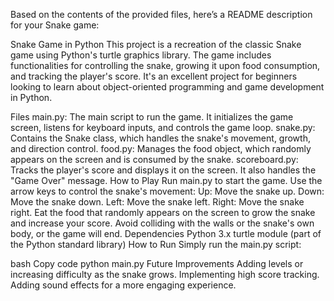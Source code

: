 
Based on the contents of the provided files, here’s a README description for your Snake game:

Snake Game in Python
This project is a recreation of the classic Snake game using Python's turtle graphics library. The game includes functionalities for controlling the snake, growing it upon food consumption, and tracking the player's score. It's an excellent project for beginners looking to learn about object-oriented programming and game development in Python.

Files
main.py: The main script to run the game. It initializes the game screen, listens for keyboard inputs, and controls the game loop.
snake.py: Contains the Snake class, which handles the snake's movement, growth, and direction control.
food.py: Manages the food object, which randomly appears on the screen and is consumed by the snake.
scoreboard.py: Tracks the player's score and displays it on the screen. It also handles the "Game Over" message.
How to Play
Run main.py to start the game.
Use the arrow keys to control the snake's movement:
Up: Move the snake up.
Down: Move the snake down.
Left: Move the snake left.
Right: Move the snake right.
Eat the food that randomly appears on the screen to grow the snake and increase your score.
Avoid colliding with the walls or the snake's own body, or the game will end.
Dependencies
Python 3.x
turtle module (part of the Python standard library)
How to Run
Simply run the main.py script:

bash
Copy code
python main.py
Future Improvements
Adding levels or increasing difficulty as the snake grows.
Implementing high score tracking.
Adding sound effects for a more engaging experience.
